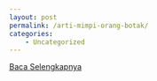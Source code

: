 ```yaml
---
layout: post
permalink: /arti-mimpi-orang-botak/
categories:
    - Uncategorized
---
```


[Baca Selengkapnya](/10)